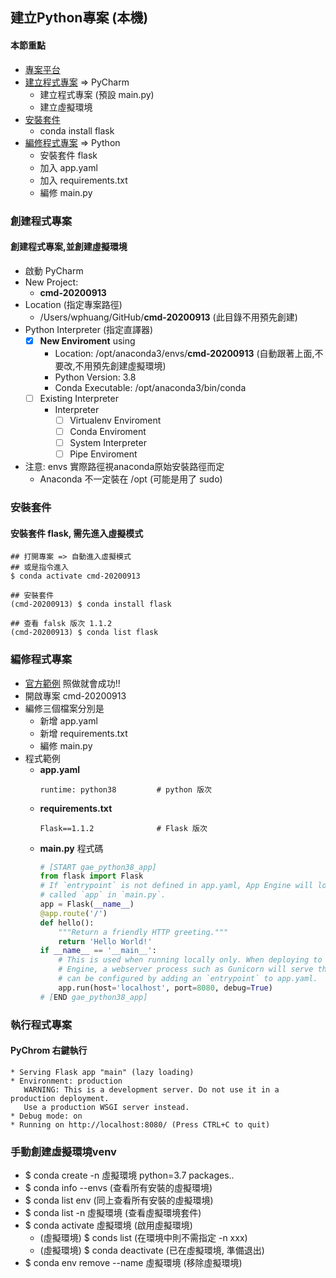 ## 建立Python專案 (本機)
#### 本節重點
* [專案平台](https://console.cloud.google.com/)
* [建立程式專案](#創建程式專案) => PyCharm
  * 建立程式專案 (預設 main.py)
  * 建立虛擬環境
* [安裝套件](#安裝套件)
  * conda install flask
* [編修程式專案](#編修程式專案) => Python
  * 安裝套件 flask
  * 加入 app.yaml
  * 加入 requirements.txt
  * 編修 main.py 

### 創建程式專案
####  創建程式專案,並創建虛擬環境
* 啟動 PyCharm
* New Project:
  * **cmd-20200913**
* Location (指定專案路徑)
  * /Users/wphuang/GitHub/**cmd-20200913**  (此目錄不用預先創建)
* Python Interpreter (指定直譯器)
  - [x] **New Enviroment** using <conda>
    * Location: /opt/anaconda3/envs/**cmd-20200913** (自動跟著上面,不要改,不用預先創建虛擬環境)
    * Python Version: 3.8
    * Conda Executable: /opt/anaconda3/bin/conda
  - [ ] Existing Interpreter
    * Interpreter
      - [ ] Virtualenv Enviroment
      - [ ] Conda Enviroment 
      - [ ] System Interpreter 
      - [ ] Pipe Enviroment
* 注意: envs 實際路徑視anaconda原始安裝路徑而定
  * Anaconda 不一定裝在 /opt (可能是用了 sudo)

### 安裝套件
#### 安裝套件 flask, 需先進入虛擬模式 
```
## 打開專案 => 自動進入虛擬模式
## 或是指令進入 
$ conda activate cmd-20200913

## 安裝套件
(cmd-20200913) $ conda install flask

## 查看 falsk 版次 1.1.2
(cmd-20200913) $ conda list flask
```

### 編修程式專案
* [官方範例](https://codelabs.developers.google.com/codelabs/cloud-app-engine-python3/#0) 照做就會成功!!
* 開啟專案 cmd-20200913
* 編修三個檔案分別是
  * 新增 app.yaml
  * 新增 requirements.txt 
  * 編修 main.py
* 程式範例
  * **app.yaml**
    ```
    runtime: python38         # python 版次
    ```
  * **requirements.txt**
    ```
    Flask==1.1.2              # Flask 版次
    ```
  * **main.py** 程式碼
    ```python
    # [START gae_python38_app]
    from flask import Flask
    # If `entrypoint` is not defined in app.yaml, App Engine will look for an app
    # called `app` in `main.py`.
    app = Flask(__name__)
    @app.route('/')
    def hello():
        """Return a friendly HTTP greeting."""
        return 'Hello World!'
    if __name__ == '__main__':
        # This is used when running locally only. When deploying to Google App
        # Engine, a webserver process such as Gunicorn will serve the app. This
        # can be configured by adding an `entrypoint` to app.yaml.
        app.run(host='localhost', port=8080, debug=True)
    # [END gae_python38_app]
    ```

### 執行程式專案
#### PyChrom 右鍵執行
  ```
  * Serving Flask app "main" (lazy loading)
  * Environment: production
     WARNING: This is a development server. Do not use it in a production deployment.
     Use a production WSGI server instead.
  * Debug mode: on
  * Running on http://localhost:8080/ (Press CTRL+C to quit)
  ```

### 手動創建虛擬環境venv
* $ conda create -n 虛擬環境 python=3.7 packages..
* $ conda info --envs (查看所有安裝的虛擬環境)
* $ conda list env (同上查看所有安裝的虛擬環境)
* $ conda list -n 虛擬環境 (查看虛擬環境套件)
* $ conda activate 虛擬環境 (啟用虛擬環境)
  * (虛擬環境) $ conds list (在環境中則不需指定 -n xxx)
  * (虛擬環境) $ conda deactivate (已在虛擬環境, 準備退出)
* $ conda env remove --name 虛擬環境 (移除虛擬環境)
